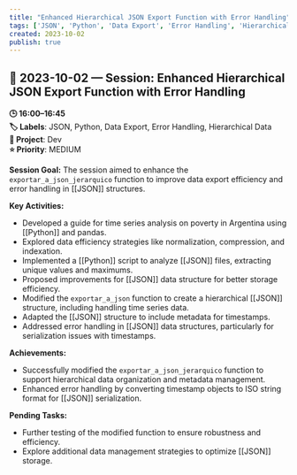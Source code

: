 ```yaml
---
title: "Enhanced Hierarchical JSON Export Function with Error Handling"
tags: ['JSON', 'Python', 'Data Export', 'Error Handling', 'Hierarchical Data']
created: 2023-10-02
publish: true
---
```


## 📅 2023-10-02 — Session: Enhanced Hierarchical JSON Export Function with Error Handling

**🕒 16:00–16:45**  
**🏷️ Labels**: JSON, Python, Data Export, Error Handling, Hierarchical Data  
**📂 Project**: Dev  
**⭐ Priority**: MEDIUM  


**Session Goal:**
The session aimed to enhance the `exportar_a_json_jerarquico` function to improve data export efficiency and error handling in [[JSON]] structures.

**Key Activities:**
- Developed a guide for time series analysis on poverty in Argentina using [[Python]] and pandas.
- Explored data efficiency strategies like normalization, compression, and indexation.
- Implemented a [[Python]] script to analyze [[JSON]] files, extracting unique values and maximums.
- Proposed improvements for [[JSON]] data structure for better storage efficiency.
- Modified the `exportar_a_json` function to create a hierarchical [[JSON]] structure, including handling time series data.
- Adapted the [[JSON]] structure to include metadata for timestamps.
- Addressed error handling in [[JSON]] data structures, particularly for serialization issues with timestamps.

**Achievements:**
- Successfully modified the `exportar_a_json_jerarquico` function to support hierarchical data organization and metadata management.
- Enhanced error handling by converting timestamp objects to ISO string format for [[JSON]] serialization.

**Pending Tasks:**
- Further testing of the modified function to ensure robustness and efficiency.
- Explore additional data management strategies to optimize [[JSON]] storage.
